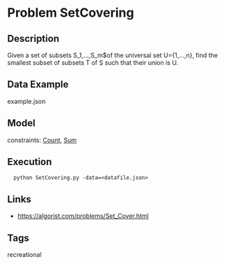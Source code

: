 # Problem SetCovering
## Description
Given a set of subsets S_1,...,S_m$of the universal set U={1,...,n},
find the smallest subset of subsets T of S such that their union is U.

## Data Example
  example.json

## Model
  constraints: [Count](http://pycsp.org/documentation/constraints/Count), [Sum](http://pycsp.org/documentation/constraints/Sum)

## Execution
```
  python SetCovering.py -data=<datafile.json>
```

## Links
  - https://algorist.com/problems/Set_Cover.html

## Tags
  recreational
